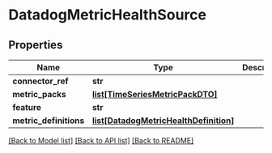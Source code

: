 # DatadogMetricHealthSource

## Properties
Name | Type | Description | Notes
------------ | ------------- | ------------- | -------------
**connector_ref** | **str** |  | 
**metric_packs** | [**list[TimeSeriesMetricPackDTO]**](TimeSeriesMetricPackDTO.md) |  | [optional] 
**feature** | **str** |  | 
**metric_definitions** | [**list[DatadogMetricHealthDefinition]**](DatadogMetricHealthDefinition.md) |  | [optional] 

[[Back to Model list]](../README.md#documentation-for-models) [[Back to API list]](../README.md#documentation-for-api-endpoints) [[Back to README]](../README.md)

